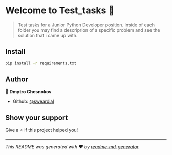 # Welcome to Test_tasks 👋

> Test tasks for a Junior Python Developer position. Inside of each folder you may find a descriprion of a specific problem and see the solution that i came up with.

## Install

```sh
pip install -r requirements.txt
```

## Author

👤 **Dmytro Chesnokov**

* Github: [@sweardial](https://github.com/sweardial)

## Show your support

Give a ⭐️ if this project helped you!


***
_This README was generated with ❤️ by [readme-md-generator](https://github.com/kefranabg/readme-md-generator)_